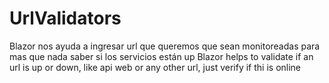 # UrlValidators
Blazor nos ayuda a ingresar url que queremos que sean monitoreadas para mas que nada saber si los servicios están up
Blazor helps to validate if an url is up or down, like api web or any other url, just verify if thi is online
